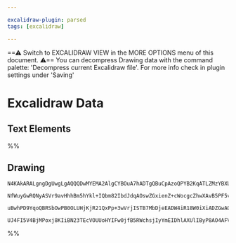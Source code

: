 ```yaml
---

excalidraw-plugin: parsed
tags: [excalidraw]

---
```

==⚠  Switch to EXCALIDRAW VIEW in the MORE OPTIONS menu of this document. ⚠== You can decompress Drawing data with the command palette: 'Decompress current Excalidraw file'. For more info check in plugin settings under 'Saving'


# Excalidraw Data

## Text Elements
%%
## Drawing
```compressed-json
N4KAkARALgngDgUwgLgAQQQDwMYEMA2AlgCYBOuA7hADTgQBuCpAzoQPYB2KqATLZMzYBXUtiRoIACyhQ4zZAHoFAc0JRJQgEYA6bGwC2CgF7N6hbEcK4OCtptbErHALRY8RMpWdx8Q1TdIEfARcZgRmBShcZQUebQBGABZtAGYaOiCEfQQOKGZuAG0AXX4IXDg4AGUoqHFUUDBIdSy6iCJlaXTGhkIECgAhXGwAa2VSYQ5iAGE2fDZSbggAYgAz

NfWuyGwRQNyASVr9avHhhBm5hYkl+IQbm82IbdJdqAOswZGxienZ+cWocgcZhwXAvB5PF5vfQAMUI+Hw1RgwUWgg84J2OVeh2ObFOAHUSOpuHxwFsMftsQDcQhEciJKiSOjnpioQAlYQdDjhfJoeL8MnMilZADyIOwahg3HiAAZpfzHuSsVloZwoNDcPo4ZK0ABWeUQlmHFW5SqEIx1Hhy0kKwVK/QAFSwUAAgu0uBJgisoEzIZTQS7nmwKJIQsR

uBwhPD9YqoQBRSbOwPB0OLUHjKjR21QxPp+3wVrjISTB7MbDjeEADW4iR18W0iXiADZGwAOADs0vi8Tb8XbeutpfL+AAmtWO/WUm3+90jGwDNwGt16AQhHV4qSAL6Z31ZdlF4hc5g89CF4vysYkU3m4lW7oX4jVBBwbjTyD3gCybGICHjuE0wTDNAVgIMJz1IEhzj+NBF0gfpZkAk9lE0XAAAoeG7aheAwrC20w6VtB1ABKTZIFZBBlEjUFFlIJD

UJ4FI5V4BjMPoxj8KIiBN23TEcVOUUoHYIFw0jfB5RWchsjIyYmEIDhlAXUlIByP8AO4AFV35LYiGfNB1IQTSIA4DU6j0gzhCgIguTU0hVy4607AAKwQbA8kqIy4E/b9f3/BAEOA/BQOtIYBMYe053wBTGiafMUUyFzBJIhVmCgAw80QYSo0Uto2BGXzuH8wKoogcSDEqOKBM4fKQP0rL8FCF14tC8KMvwTdwC3OgVjhcIFw3EANyAA=
```
%%
